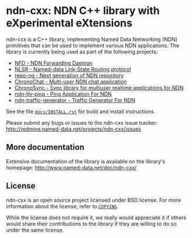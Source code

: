 ndn-cxx: NDN C++ library with eXperimental eXtensions
=====================================================

ndn-cxx is a C++ library, implementing Named Data Networking (NDN) primitives that can be
used to implement various NDN applications.  The library is currently being used as part
of the following projects:

* [NFD - NDN Forwarding Daemon](https://github.com/named-data/NFD)
* [NLSR - Named-data Link-State Routing protocol](https://github.com/named-data/NLSR)
* [repo-ng - Next generation of NDN repository](https://github.com/named-data/repo-ng)
* [ChronoChat - Multi-user NDN chat application](https://github.com/named-data/ChronoChat)
* [ChronoSync - Sync library for multiuser realtime applications for NDN](https://github.com/named-data/ChronoSync)
* [ndn-tlv-ping - Ping Application For NDN](https://github.com/named-data/ndn-tlv-ping)
* [ndn-traffic-generator - Traffic Generator For NDN](https://github.com/named-data/ndn-traffic-generator)

See the file [`docs/INSTALL.rst`](https://github.com/cawka/ndn-cxx/blob/master/docs/INSTALL.rst)
for build and install instructions.

Please submit any bugs or issues to the ndn-cxx issue tracker:
http://redmine.named-data.net/projects/ndn-cxx/issues

## More documentation

Extensive documentation of the library is available on the library's homepage:
http://www.named-data.net/doc/ndn-cxx/

## License

ndn-cxx is an open source project licensed under BSD license. For more information about
the license, refer to [`COPYING`](https://github.com/named-data/ndn-cxx/blob/master/COPYING).

While the license does not require it, we really would appreciate it if others would share
their contributions to the library if they are willing to do so under the same license.
